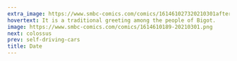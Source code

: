 ```yaml
---
extra_image: https://www.smbc-comics.com/comics/161461027320210301after.png
hovertext: It is a traditional greeting among the people of Bigot.
image: https://www.smbc-comics.com/comics/1614610189-20210301.png
next: colossus
prev: self-driving-cars
title: Date
---
```

